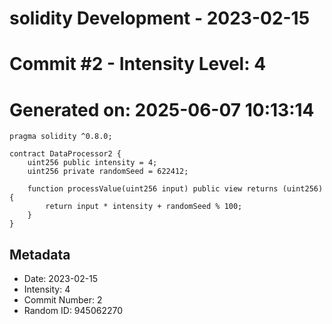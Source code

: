 ﻿# solidity Development - 2023-02-15
# Commit #2 - Intensity Level: 4
# Generated on: 2025-06-07 10:13:14
```solidity
pragma solidity ^0.8.0;

contract DataProcessor2 {
    uint256 public intensity = 4;
    uint256 private randomSeed = 622412;

    function processValue(uint256 input) public view returns (uint256) {
        return input * intensity + randomSeed % 100;
    }
}
```
## Metadata
- Date: 2023-02-15
- Intensity: 4
- Commit Number: 2
- Random ID: 945062270
